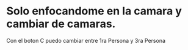 # Solo enfocandome en la camara y cambiar de camaras.
Con el boton C puedo cambiar entre 1ra Persona y 3ra Persona
